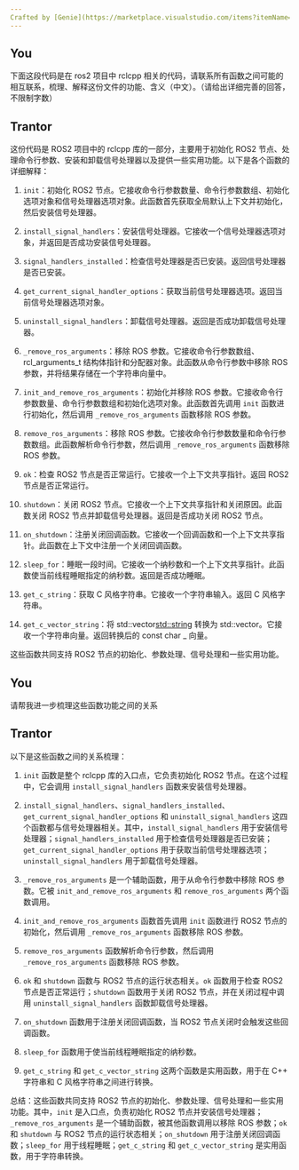 ```yaml
---
Crafted by [Genie](https://marketplace.visualstudio.com/items?itemName=genieai.chatgpt-vscode)
---
```


## You

下面这段代码是在 ros2 项目中 rclcpp 相关的代码，请联系所有函数之间可能的相互联系，梳理、解释这份文件的功能、含义（中文）。（请给出详细完善的回答，不限制字数）

## Trantor

这份代码是 ROS2 项目中的 rclcpp 库的一部分，主要用于初始化 ROS2 节点、处理命令行参数、安装和卸载信号处理器以及提供一些实用功能。以下是各个函数的详细解释：

1. `init`：初始化 ROS2 节点。它接收命令行参数数量、命令行参数数组、初始化选项对象和信号处理器选项对象。此函数首先获取全局默认上下文并初始化，然后安装信号处理器。

2. `install_signal_handlers`：安装信号处理器。它接收一个信号处理器选项对象，并返回是否成功安装信号处理器。

3. `signal_handlers_installed`：检查信号处理器是否已安装。返回信号处理器是否已安装。

4. `get_current_signal_handler_options`：获取当前信号处理器选项。返回当前信号处理器选项对象。

5. `uninstall_signal_handlers`：卸载信号处理器。返回是否成功卸载信号处理器。

6. `_remove_ros_arguments`：移除 ROS 参数。它接收命令行参数数组、rcl_arguments_t 结构体指针和分配器对象。此函数从命令行参数中移除 ROS 参数，并将结果存储在一个字符串向量中。

7. `init_and_remove_ros_arguments`：初始化并移除 ROS 参数。它接收命令行参数数量、命令行参数数组和初始化选项对象。此函数首先调用 `init` 函数进行初始化，然后调用 `_remove_ros_arguments` 函数移除 ROS 参数。

8. `remove_ros_arguments`：移除 ROS 参数。它接收命令行参数数量和命令行参数数组。此函数解析命令行参数，然后调用 `_remove_ros_arguments` 函数移除 ROS 参数。

9. `ok`：检查 ROS2 节点是否正常运行。它接收一个上下文共享指针。返回 ROS2 节点是否正常运行。

10. `shutdown`：关闭 ROS2 节点。它接收一个上下文共享指针和关闭原因。此函数关闭 ROS2 节点并卸载信号处理器。返回是否成功关闭 ROS2 节点。

11. `on_shutdown`：注册关闭回调函数。它接收一个回调函数和一个上下文共享指针。此函数在上下文中注册一个关闭回调函数。

12. `sleep_for`：睡眠一段时间。它接收一个纳秒数和一个上下文共享指针。此函数使当前线程睡眠指定的纳秒数。返回是否成功睡眠。

13. `get_c_string`：获取 C 风格字符串。它接收一个字符串输入。返回 C 风格字符串。

14. `get_c_vector_string`：将 std::vector<std::string> 转换为 std::vector<const char _>。它接收一个字符串向量。返回转换后的 const char \_ 向量。

这些函数共同支持 ROS2 节点的初始化、参数处理、信号处理和一些实用功能。

## You

请帮我进一步梳理这些函数功能之间的关系

## Trantor

以下是这些函数之间的关系梳理：

1. `init` 函数是整个 rclcpp 库的入口点，它负责初始化 ROS2 节点。在这个过程中，它会调用 `install_signal_handlers` 函数来安装信号处理器。

2. `install_signal_handlers`、`signal_handlers_installed`、`get_current_signal_handler_options` 和 `uninstall_signal_handlers` 这四个函数都与信号处理器相关。其中，`install_signal_handlers` 用于安装信号处理器；`signal_handlers_installed` 用于检查信号处理器是否已安装；`get_current_signal_handler_options` 用于获取当前信号处理器选项；`uninstall_signal_handlers` 用于卸载信号处理器。

3. `_remove_ros_arguments` 是一个辅助函数，用于从命令行参数中移除 ROS 参数。它被 `init_and_remove_ros_arguments` 和 `remove_ros_arguments` 两个函数调用。

4. `init_and_remove_ros_arguments` 函数首先调用 `init` 函数进行 ROS2 节点的初始化，然后调用 `_remove_ros_arguments` 函数移除 ROS 参数。

5. `remove_ros_arguments` 函数解析命令行参数，然后调用 `_remove_ros_arguments` 函数移除 ROS 参数。

6. `ok` 和 `shutdown` 函数与 ROS2 节点的运行状态相关。`ok` 函数用于检查 ROS2 节点是否正常运行；`shutdown` 函数用于关闭 ROS2 节点，并在关闭过程中调用 `uninstall_signal_handlers` 函数卸载信号处理器。

7. `on_shutdown` 函数用于注册关闭回调函数，当 ROS2 节点关闭时会触发这些回调函数。

8. `sleep_for` 函数用于使当前线程睡眠指定的纳秒数。

9. `get_c_string` 和 `get_c_vector_string` 这两个函数是实用函数，用于在 C++ 字符串和 C 风格字符串之间进行转换。

总结：这些函数共同支持 ROS2 节点的初始化、参数处理、信号处理和一些实用功能。其中，`init` 是入口点，负责初始化 ROS2 节点并安装信号处理器；`_remove_ros_arguments` 是一个辅助函数，被其他函数调用以移除 ROS 参数；`ok` 和 `shutdown` 与 ROS2 节点的运行状态相关；`on_shutdown` 用于注册关闭回调函数；`sleep_for` 用于线程睡眠；`get_c_string` 和 `get_c_vector_string` 是实用函数，用于字符串转换。
